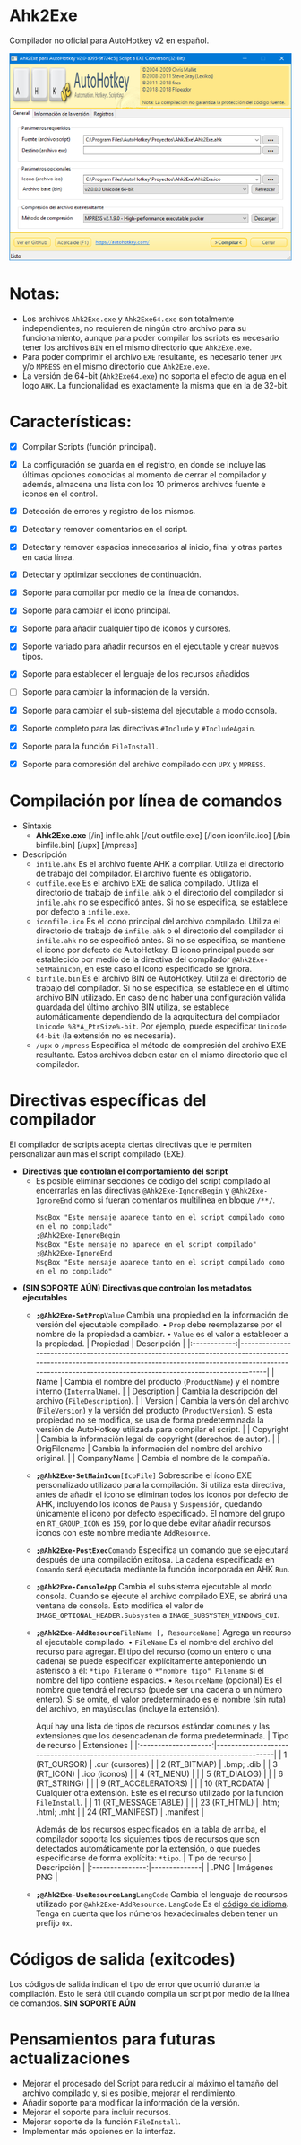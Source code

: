 # Ahk2Exe
Compilador no oficial para AutoHotkey v2 en español.
<p align="center">
  <img src="https://github.com/flipeador/Ahk2Exe/raw/master/preview.jpg" alt="Ahk2Exe For AHKv2"/>
</p>


# Notas:
- Los archivos `Ahk2Exe.exe` y `Ahk2Exe64.exe` son totalmente independientes, no requieren de ningún otro archivo para su funcionamiento, aunque para poder compilar los scripts es necesario tener los archivos `BIN` en el mismo directorio que `Ahk2Exe.exe`.
- Para poder comprimir el archivo `EXE` resultante, es necesario tener `UPX` y/o `MPRESS` en el mismo directorio que `Ahk2Exe.exe`.
- La versión de 64-bit (`Ahk2Exe64.exe`) no soporta el efecto de agua en el logo `AHK`. La funcionalidad es exactamente la misma que en la de 32-bit.


# Características:
- [x] Compilar Scripts (función principal).
- [x] La configuración se guarda en el registro, en donde se incluye las últimas opciones conocidas al momento de cerrar el compilador y además, almacena una lista con los 10 primeros archivos fuente e iconos en el control.
- [x] Detección de errores y registro de los mismos.
- [x] Detectar y remover comentarios en el script.
- [x] Detectar y remover espacios innecesarios al inicio, final y otras partes en cada línea.
- [x] Detectar y optimizar secciones de continuación.
- [x] Soporte para compilar por medio de la línea de comandos.
- [x] Soporte para cambiar el icono principal.
- [x] Soporte para añadir cualquier tipo de iconos y cursores.
- [x] Soporte variado para añadir recursos en el ejecutable y crear nuevos tipos.
- [x] Soporte para establecer el lenguaje de los recursos añadidos
- [ ] Soporte para cambiar la información de la versión.
- [x] Soporte para cambiar el sub-sistema del ejecutable a modo consola.
- [x] Soporte completo para las directivas `#Include` y `#IncludeAgain`.
- [x] Soporte para la función `FileInstall`.
- [x] Soporte para compresión del archivo compilado con `UPX` y `MPRESS`.


# Compilación por línea de comandos
- Sintaxis
  - **Ahk2Exe.exe** [/in] infile.ahk [/out outfile.exe] [/icon iconfile.ico] [/bin binfile.bin] [/upx] [/mpress]
- Descripción
  - `infile.ahk` Es el archivo fuente AHK a compilar. Utiliza el directorio de trabajo del compilador. El archivo fuente es obligatorio.
  - `outfile.exe` Es el archivo EXE de salida compilado. Utiliza el directorio de trabajo de `infile.ahk` o el directorio del compilador si `infile.ahk` no se especificó antes. Si no se especifica, se establece por defecto a `infile.exe`.
  - `iconfile.ico` Es el icono principal del archivo compilado. Utiliza el directorio de trabajo de `infile.ahk` o el directorio del compilador si `infile.ahk` no se especificó antes. Si no se especifica, se mantiene el icono por defecto de AutoHotkey. El icono principal puede ser establecido por medio de la directiva del compilador `@Ahk2Exe-SetMainIcon`, en este caso el icono especificado se ignora.
  - `binfile.bin` Es el archivo BIN de AutoHotkey. Utiliza el directorio de trabajo del compilador. Si no se especifica, se establece en el último archivo BIN utilizado. En caso de no haber una configuración válida guardada del último archivo BIN utiliza, se establece automáticamente dependiendo de la aqrquitectura del compilador `Unicode %8*A_PtrSize%-bit`. Por ejemplo, puede especificar `Unicode 64-bit` (la extensión no es necesaria).
  - `/upx` o `/mpress` Especifica el método de compresión del archivo EXE resultante. Estos archivos deben estar en el mismo directorio que el compilador.


# Directivas específicas del compilador
El compilador de scripts acepta ciertas directivas que le permiten personalizar aún más el script compilado (EXE).
- **Directivas que controlan el comportamiento del script**
  - Es posible eliminar secciones de código del script compilado al encerrarlas en las directivas `@Ahk2Exe-IgnoreBegin` y `@Ahk2Exe-IgnoreEnd` como si fueran comentarios multilinea en bloque `/**/`.
    ```autohotkey
    MsgBox "Este mensaje aparece tanto en el script compilado como en el no compilado"
    ;@Ahk2Exe-IgnoreBegin
    MsgBox "Este mensaje no aparece en el script compilado"
    ;@Ahk2Exe-IgnoreEnd
    MsgBox "Este mensaje aparece tanto en el script compilado como en el no compilado"
    ```
- **(SIN SOPORTE AÚN) Directivas que controlan los metadatos ejecutables**
  - **`;@Ahk2Exe-SetProp`**`Value`
  Cambia una propiedad en la información de versión del ejecutable compilado.
  • `Prop` debe reemplazarse por el nombre de la propiedad a cambiar.
  • `Value` es el valor a establecer a la propiedad.
    |   Propiedad  | Descripción                                                                                                                                                                                                              |
    |:------------:|--------------------------------------------------------------------------------------------------------------------------------------------------------------------------------------------------------------------------|
    |     Name     | Cambia el nombre del producto (`ProductName`) y el nombre interno (`InternalName`).                                                                                                                                      |
    |  Description | Cambia la descripción del archivo (`FileDescription`).                                                                                                                                                                   |
    |    Version   | Cambia la versión del archivo (`FileVersion`) y la versión del producto (`ProductVersion`). Si esta propiedad no se modifica, se usa de forma predeterminada la versión de AutoHotkey utilizada para compilar el script. |
    |   Copyright  | Cambia la información legal de copyright (derechos de autor).                                                                                                                                                            |
    | OrigFilename | Cambia la información del nombre del archivo original.                                                                                                                                                                   |
    |  CompanyName | Cambia el nombre de la compañía.                               
  - **`;@Ahk2Exe-SetMainIcon`**`[IcoFile]`
  Sobrescribe el ícono EXE personalizado utilizado para la compilación. Si utiliza esta directiva, antes de añadir el icono se eliminan todos los iconos por defecto de AHK, incluyendo los iconos de `Pausa` y `Suspensión`, quedando únicamente el icono por defecto especificado. El nombre del grupo en `RT_GROUP_ICON` es `159`, por lo que debe evitar añadir recursos iconos con este nombre mediante `AddResource`.
  - **`;@Ahk2Exe-PostExec`**`Comando`
  Especifica un comando que se ejecutará después de una compilación exitosa. La cadena especificada en `Comando` será ejecutada mediante la función incorporada en AHK `Run`.
  - **`;@Ahk2Exe-ConsoleApp`**
  Cambia el subsistema ejecutable al modo consola. Cuando se ejecute el archivo compilado EXE, se abrirá una ventana de consola. Esto modifica el valor de `IMAGE_OPTIONAL_HEADER.Subsystem` a `IMAGE_SUBSYSTEM_WINDOWS_CUI`.
  - **`;@Ahk2Exe-AddResource`**`FileName [, ResourceName]`
  Agrega un recurso al ejecutable compilado.
  • `FileName` Es el nombre del archivo del recurso para agregar. El tipo del recurso (como un entero o una cadena) se puede especificar explícitamente anteponiendo un asterisco a él: `*tipo Filename` o `*"nombre tipo" Filename` si el nombre del tipo contiene espacios.
  • `ResourceName` (opcional) Es el nombre que tendrá el recurso (puede ser una cadena o un número entero). Si se omite, el valor predeterminado es el nombre (sin ruta) del archivo, en mayúsculas (incluye la extensión).
  
    Aquí hay una lista de tipos de recursos estándar comunes y las extensiones que los desencadenan de forma predeterminada.
    |    Tipo de recurso   | Extensiones                                                                          |
    |:--------------------:|--------------------------------------------------------------------------------------|
    |     1 (RT_CURSOR)    | .cur (cursores)                                                                      |
    |     2 (RT_BITMAP)    | .bmp; .dib                                                                           |
    |      3 (RT_ICON)     | .ico (iconos)                                                                        |
    |      4 (RT_MENU)     |                                                                                      |
    |     5 (RT_DIALOG)    |                                                                                      |
    |     6 (RT_STRING)    |                                                                                      |
    |  9 (RT_ACCELERATORS) |                                                                                      |
    |    10 (RT_RCDATA)    | Cualquier otra extensión. Este es el recurso utilizado por la función `FileInstall`. |
    | 11 (RT_MESSAGETABLE) |                                                                                      |
    |     23 (RT_HTML)     | .htm; .html; .mht                                                                    |
    |   24 (RT_MANIFEST)   | .manifest                                                                            |
  
    Además de los recursos especificados en la tabla de arriba, el compilador soporta los siguientes tipos de recursos que son detectados automáticamente por la extensión, o que puedes especificarse de forma explícita: `*tipo`.
    | Tipo de recurso | Descripción  |
    |:---------------:|--------------|
    |       .PNG      | Imágenes PNG |
  - **`;@Ahk2Exe-UseResourceLang`**`LangCode`
  Cambia el lenguaje de recursos utilizado por `@Ahk2Exe-AddResource`.
  `LangCode` Es el [código de idioma](https://msdn.microsoft.com/en-us/library/windows/desktop/dd318693%28v=vs.85%29.aspx). Tenga en cuenta que los números hexadecimales deben tener un prefijo `0x`.


# Códigos de salida (exitcodes)
Los códigos de salida indican el tipo de error que ocurrió durante la compilación. Esto le será útil cuando compila un script por medio de la línea de comandos.
**SIN SOPORTE AÚN**


# Pensamientos para futuras actualizaciones
- Mejorar el procesado del Script para reducir al máximo el tamaño del archivo compilado y, si es posible, mejorar el rendimiento.
- Añadir soporte para modificar la información de la versión.
- Mejorar el soporte para incluir recursos.
- Mejorar soporte de la función `FileInstall`.
- Implementar más opciones en la interfaz.
